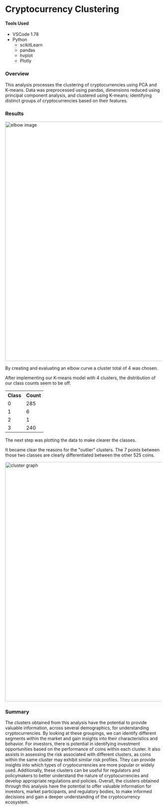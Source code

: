 # Cryptocurrency Clustering

#### Tools Used

* VSCode 1.78
* Python
  * scikitLearn
  * pandas
  * hvplot
  * Plotly

### Overview

This analysis processes the clustering of cryptocurrencies using PCA and K-means. Data was preprocessed using pandas, dimensions reduced using principal component analysis, and clustered using K-means; identifying distinct groups of cryptocurrencies based on their features.

### Results

<img alt='elbow image' style='width: 80vw' src='https://raw.githubusercontent.com//LJD0/Cryptocurrecy_Clustering/master/Output/ellbow_curve.png'>

By creating and evaluating an elbow curve a cluster total of 4 was chosen.

After implementing our K-means model with 4 clusters, the distribution of our class counts seem to be off.

<table>
  <tr>
    <th>Class</th>
    <th>Count</th>
  </tr>
  <tr>
    <td>0</td>
    <td>285</td>
  </tr>
  <tr>
    <td>1</td>
    <td>6</td>
  </tr>
  <tr>
    <td>2</td>
    <td>1</td>
  </tr>
  <tr>
    <td>3</td>
    <td>240</td>
  </tr>
</table>


The next step was plotting the data to make clearer the classes. 

It became clear the reasons for the "outlier" clusters. The 7 points between those two classes are clearly differentiated between the other 525 coins.

<img alt='cluster graph' style='width: 80vw' src='https://raw.githubusercontent.com//LJD0/Cryptocurrecy_Clustering/master/Output/cluster_graph.png'>


### Summary

The clusters obtained from this analysis have the potential to provide valuable information, across several demographics, for understanding cryptocurrencies. By looking at these groupings, we can identify different segments within the market and gain insights into their characteristics and behavior. For investors, there is potential in identifying investment opportunities based on the performance of coins within each cluster. It also assists in assessing the risk associated with different clusters, as coins within the same cluster may exhibit similar risk profiles. They can provide insights into which types of cryptocurrencies are more popular or widely used. Additionally, these clusters can be useful for regulators and policymakers to better understand the nature of cryptocurrencies and develop appropriate regulations and policies. Overall, the clusters obtained through this analysis have the potential to offer valuable information for investors, market participants, and regulatory bodies, to make informed decisions and gain a deeper understanding of the cryptocurrency ecosystem.
